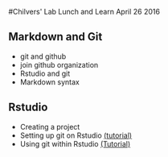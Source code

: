 #Chilvers' Lab Lunch and Learn
April 26 2016

## Markdown and Git
- git and github
- join github organization
- Rstudio and git 
- Markdown syntax


## Rstudio
- Creating a project
- Setting up git on Rstudio [(tutorial)](https://support.rstudio.com/hc/en-us/articles/200532077-Version-Control-with-Git-and-SVN)
- Using git within Rstudio [(Tutorial)](http://jennybc.github.io/2014-05-12-ubc/ubc-r/session2.4_github.html)

